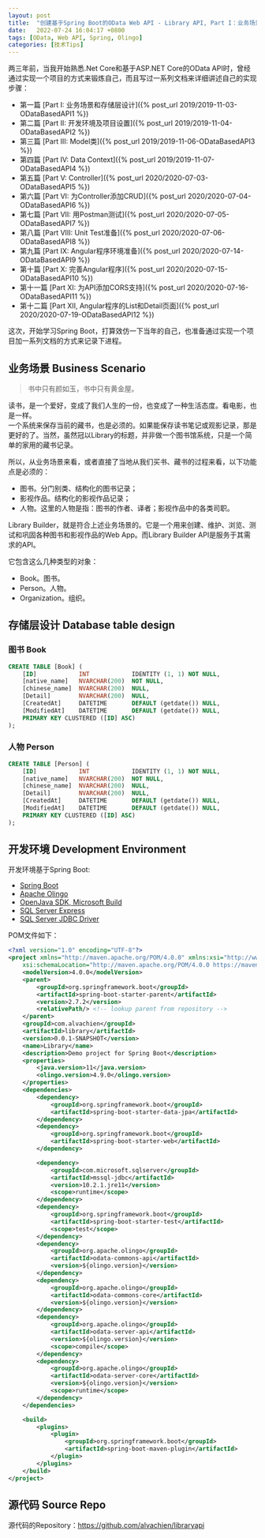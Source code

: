 ```yaml
---
layout: post
title:  "创建基于Spring Boot的OData Web API - Library API, Part I：业务场景和存储层设计"
date:   2022-07-24 16:04:17 +0800
tags: [OData, Web API, Spring, Olingo]
categories: [技术Tips]
---
```


两三年前，当我开始熟悉.Net Core和基于ASP.NET Core的OData API时，曾经通过实现一个项目的方式来锻炼自己，而且写过一系列文档来详细讲述自己的实现步骤：   
- 第一篇 [Part I:  业务场景和存储层设计]({% post_url 2019/2019-11-03-ODataBasedAPI1 %}) 
- 第二篇 [Part II:  开发环境及项目设置]({% post_url 2019/2019-11-04-ODataBasedAPI2 %}) 
- 第三篇 [Part III:  Model类]({% post_url 2019/2019-11-06-ODataBasedAPI3 %}) 
- 第四篇 [Part IV: Data Context]({% post_url 2019/2019-11-07-ODataBasedAPI4 %})
- 第五篇 [Part V: Controller]({% post_url 2020/2020-07-03-ODataBasedAPI5 %}) 
- 第六篇 [Part VI: 为Controller添加CRUD]({% post_url 2020/2020-07-04-ODataBasedAPI6 %}) 
- 第七篇 [Part VII: 用Postman测试]({% post_url 2020/2020-07-05-ODataBasedAPI7 %}) 
- 第八篇 [Part VIII: Unit Test准备]({% post_url 2020/2020-07-06-ODataBasedAPI8 %}) 
- 第九篇 [Part IX: Angular程序环境准备]({% post_url 2020/2020-07-14-ODataBasedAPI9 %})
- 第十篇 [Part X: 完善Angular程序]({% post_url 2020/2020-07-15-ODataBasedAPI10 %})
- 第十一篇 [Part XI: 为API添加CORS支持]({% post_url 2020/2020-07-16-ODataBasedAPI11 %})
- 第十二篇 [Part XII, Angular程序的List和Detail页面]({% post_url 2020/2020-07-19-ODataBasedAPI12 %})

这次，开始学习Spring Boot，打算效仿一下当年的自己，也准备通过实现一个项目加一系列文档的方式来记录下进程。

## 业务场景 Business Scenario

> 书中只有颜如玉，书中只有黄金屋。


读书，是一个爱好，变成了我们人生的一份，也变成了一种生活态度。看电影，也是一样。  
一个系统来保存当前的藏书，也是必须的。如果能保存读书笔记或观影记录，那是更好的了。当然，虽然冠以Library的标题，并非做一个图书馆系统，只是一个简单的家用的藏书记录。

所以，从业务场景来看，或者直接了当地从我们买书、藏书的过程来看，以下功能点是必须的：

- 图书。分门别类、结构化的图书记录；
- 影视作品。结构化的影视作品记录；
- 人物。这里的人物是指：图书的作者、译者；影视作品中的各类司职。


Library Builder，就是符合上述业务场景的。它是一个用来创建、维护、浏览、测试和巩固各种图书和影视作品的Web App。而Library Builder API是服务于其需求的API。

它包含这么几种类型的对象：   
- Book。图书。
- Person。人物。
- Organization。组织。

## 存储层设计 Database table design

### 图书 Book

```sql
CREATE TABLE [Book] (
    [ID]            INT            IDENTITY (1, 1) NOT NULL,
    [native_name]   NVARCHAR(200)  NOT NULL,
    [chinese_name]  NVARCHAR(200)  NULL,
    [Detail]        NVARCHAR(200)  NULL,
    [CreatedAt]     DATETIME       DEFAULT (getdate()) NULL,
    [ModifiedAt]    DATETIME       DEFAULT (getdate()) NULL,
    PRIMARY KEY CLUSTERED ([ID] ASC)
);
```

### 人物 Person

```sql
CREATE TABLE [Person] (
    [ID]            INT            IDENTITY (1, 1) NOT NULL,
    [native_name]   NVARCHAR(200)  NOT NULL,
    [chinese_name]  NVARCHAR(200)  NULL,
    [Detail]        NVARCHAR(200)  NULL,
    [CreatedAt]     DATETIME       DEFAULT (getdate()) NULL,
    [ModifiedAt]    DATETIME       DEFAULT (getdate()) NULL,
    PRIMARY KEY CLUSTERED ([ID] ASC)
);
```

## 开发环境 Development Environment

开发环境基于Spring Boot:  

- [Spring Boot](https://spring.io/projects/spring-boot)
- [Apache Olingo](https://olingo.apache.org/)
- [OpenJava SDK, Microsoft Build](https://www.microsoft.com/openjdk)
- [SQL Server Express](https://www.microsoft.com/en-us/sql-server/sql-server-2019)
- [SQL Server JDBC Driver](https://docs.microsoft.com/en-us/sql/connect/jdbc/download-microsoft-jdbc-driver-for-sql-server)


POM文件如下：   

```xml
<?xml version="1.0" encoding="UTF-8"?>
<project xmlns="http://maven.apache.org/POM/4.0.0" xmlns:xsi="http://www.w3.org/2001/XMLSchema-instance"
	xsi:schemaLocation="http://maven.apache.org/POM/4.0.0 https://maven.apache.org/xsd/maven-4.0.0.xsd">
	<modelVersion>4.0.0</modelVersion>
	<parent>
		<groupId>org.springframework.boot</groupId>
		<artifactId>spring-boot-starter-parent</artifactId>
		<version>2.7.2</version>
		<relativePath/> <!-- lookup parent from repository -->
	</parent>
	<groupId>com.alvachien</groupId>
	<artifactId>library</artifactId>
	<version>0.0.1-SNAPSHOT</version>
	<name>Library</name>
	<description>Demo project for Spring Boot</description>
	<properties>
		<java.version>11</java.version>
		<olingo.version>4.9.0</olingo.version>
	</properties>
	<dependencies>
		<dependency>
			<groupId>org.springframework.boot</groupId>
			<artifactId>spring-boot-starter-data-jpa</artifactId>
		</dependency>
		<dependency>
			<groupId>org.springframework.boot</groupId>
			<artifactId>spring-boot-starter-web</artifactId>
		</dependency>

		<dependency>
			<groupId>com.microsoft.sqlserver</groupId>
			<artifactId>mssql-jdbc</artifactId>
			<version>10.2.1.jre11</version>
			<scope>runtime</scope>
		</dependency>
		<dependency>
			<groupId>org.springframework.boot</groupId>
			<artifactId>spring-boot-starter-test</artifactId>
			<scope>test</scope>
		</dependency>
		<dependency>
			<groupId>org.apache.olingo</groupId>
			<artifactId>odata-commons-api</artifactId>
			<version>${olingo.version}</version>
		</dependency>
		<dependency>
			<groupId>org.apache.olingo</groupId>
			<artifactId>odata-commons-core</artifactId>
			<version>${olingo.version}</version>
		</dependency>
		<dependency>
			<groupId>org.apache.olingo</groupId>
			<artifactId>odata-server-api</artifactId>
			<version>${olingo.version}</version>
			<scope>compile</scope>
		</dependency>
		<dependency>
			<groupId>org.apache.olingo</groupId>
			<artifactId>odata-server-core</artifactId>
			<version>${olingo.version}</version>
			<scope>runtime</scope>
		</dependency>
	</dependencies>

	<build>
		<plugins>
			<plugin>
				<groupId>org.springframework.boot</groupId>
				<artifactId>spring-boot-maven-plugin</artifactId>
			</plugin>
		</plugins>
	</build>
</project>

```

## 源代码 Source Repo

源代码的Repository：<https://github.com/alvachien/libraryapi>

